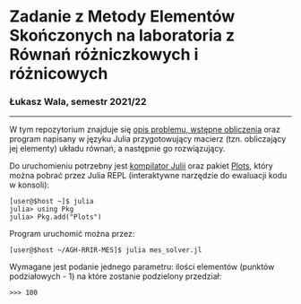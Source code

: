 # Zadanie z Metody Elementów Skończonych na laboratoria z Równań różniczkowych i różnicowych
### Łukasz Wala, semestr 2021/22
---
W tym repozytorium znajduje się [opis problemu, wstępne obliczenia](mes_opracowanie.pdf) oraz program napisany w języku Julia przygotowujący macierz (tzn. obliczający jej elementy) układu równań, a następnie go rozwiązujący.

Do uruchomieniu potrzebny jest [kompilator Julii](https://julialang.org/downloads/) oraz pakiet [Plots](https://docs.juliaplots.org/latest/), który można pobrać przez Julia REPL (interaktywne narzędzie do ewaluacji kodu w konsoli):
```
[user@$host ~]$ julia
julia> using Pkg
julia> Pkg.add("Plots")
```
Program uruchomić można przez:
```
[user@$host ~/AGH-RRIR-MES]$ julia mes_solver.jl
```
Wymagane jest podanie jednego parametru: ilości elementów (punktów podziałowych - 1) na które zostanie podzielony przedział:
```
>>> 100
```
